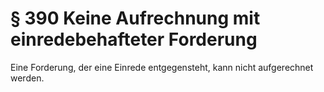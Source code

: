 # § 390 Keine Aufrechnung mit einredebehafteter Forderung
Eine Forderung, der eine Einrede entgegensteht, kann nicht aufgerechnet werden.
